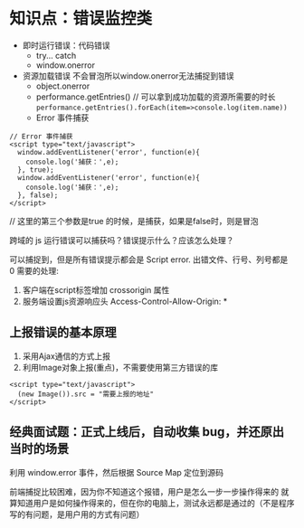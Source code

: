 # 知识点：错误监控类
- 即时运行错误：代码错误
  - try... catch
  - window.onerror
- 资源加载错误
  不会冒泡所以window.onerror无法捕捉到错误
  - object.onerror
  - performance.getEntries() // 可以拿到成功加载的资源所需要的时长
  `performance.getEntries().forEach(item=>console.log(item.name))`
  - Error 事件捕获

```
// Error 事件捕获
<script type="text/javascript">
  window.addEventListener('error', function(e){
    console.log('捕获：',e);
  }, true);
  window.addEventListener('error', function(e){
    console.log('捕获：',e);
  }, false);
</script>
```
// 这里的第三个参数是true 的时候，是捕获，如果是false时，则是冒泡
   
跨域的 js 运行错误可以捕获吗？错误提示什么？应该怎么处理？

可以捕捉到，但是所有错误提示都会是 Script error. 出错文件、行号、列号都是 0
需要的处理:
1. 客户端在script标签增加 crossorigin 属性
2. 服务端设置js资源响应头 Access-Control-Allow-Origin: *

## 上报错误的基本原理
1. 采用Ajax通信的方式上报
2. 利用Image对象上报(重点)，不需要使用第三方错误的库
```
<script type="text/javascript">
  (new Image()).src = "需要上报的地址"
</script>
```

## 经典面试题：正式上线后，自动收集 bug，并还原出当时的场景

利用 window.error 事件，然后根据 Source Map 定位到源码

前端捕捉比较困难，因为你不知道这个报错，用户是怎么一步一步操作得来的
就算知道用户是如何操作得来的，但在你的电脑上，测试永远都是通过的（不是程序写的有问题，是用户用的方式有问题）


